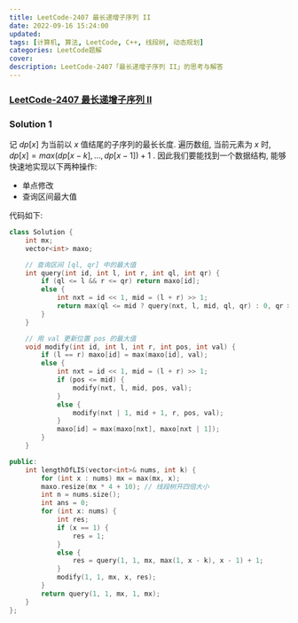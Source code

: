 ```yaml
---
title: LeetCode-2407 最长递增子序列 II 
date: 2022-09-16 15:24:00
updated:
tags: [计算机, 算法, LeetCode, C++, 线段树, 动态规划]
categories: LeetCode题解
cover: 
description: LeetCode-2407「最长递增子序列 II」的思考与解答
---
```

### [LeetCode-2407 最长递增子序列 II](https://leetcode.cn/problems/longest-increasing-subsequence-ii/)

### Solution 1
记 $dp[x]$ 为当前以 $x$ 值结尾的子序列的最长长度. 遍历数组, 当前元素为 $x$ 时, $dp[x] = max(dp[x - k], ..., dp[x - 1]) + 1$ . 因此我们要能找到一个数据结构, 能够快速地实现以下两种操作:
- 单点修改
- 查询区间最大值

代码如下:
```C++
class Solution {
    int mx;
    vector<int> maxo;

    // 查询区间 [ql, qr] 中的最大值
    int query(int id, int l, int r, int ql, int qr) {
        if (ql <= l && r <= qr) return maxo[id];
        else {
            int nxt = id << 1, mid = (l + r) >> 1;
            return max(ql <= mid ? query(nxt, l, mid, ql, qr) : 0, qr > mid ? query(nxt | 1, mid + 1, r, ql, qr) : 0);
        }
    }

    // 用 val 更新位置 pos 的最大值
    void modify(int id, int l, int r, int pos, int val) {
        if (l == r) maxo[id] = max(maxo[id], val);
        else {
            int nxt = id << 1, mid = (l + r) >> 1;
            if (pos <= mid) {
                modify(nxt, l, mid, pos, val);
            }
            else {
                modify(nxt | 1, mid + 1, r, pos, val);
            }
            maxo[id] = max(maxo[nxt], maxo[nxt | 1]);
        }
    }

public:
    int lengthOfLIS(vector<int>& nums, int k) {
        for (int x : nums) mx = max(mx, x);
        maxo.resize(mx * 4 + 10); // 线段树开四倍大小
        int n = nums.size();
        int ans = 0;
        for (int x: nums) {
            int res;
            if (x == 1) {
                res = 1;
            }
            else {
                res = query(1, 1, mx, max(1, x - k), x - 1) + 1;
            }
            modify(1, 1, mx, x, res);
        }
        return query(1, 1, mx, 1, mx);
    }
};
```